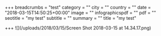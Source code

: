 +++
breadcrumbs = "test"
category = ""
city = ""
country = ""
date = "2018-03-15T14:50:25+00:00"
image = ""
infographicspdf = ""
pdf = ""
seotitle = "my test"
subtitle = ""
summary = ""
title = "my test"

+++
![](/uploads/2018/03/15/Screen Shot 2018-03-15 at 14.34.17.png)